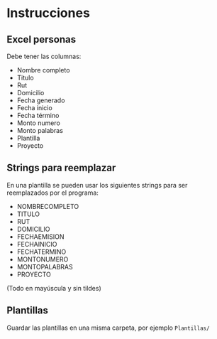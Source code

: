 # Instrucciones

## Excel personas

Debe tener las columnas:
* Nombre completo
* Titulo
* Rut
* Domicilio
* Fecha generado
* Fecha inicio
* Fecha término
* Monto numero
* Monto palabras
* Plantilla
* Proyecto

## Strings para reemplazar

En una plantilla se pueden usar los siguientes strings para ser reemplazados por el programa:

* NOMBRECOMPLETO
* TITULO
* RUT
* DOMICILIO
* FECHAEMISION
* FECHAINICIO
* FECHATERMINO
* MONTONUMERO
* MONTOPALABRAS
* PROYECTO

(Todo en mayúscula y sin tildes)

## Plantillas

Guardar las plantillas en una misma carpeta, por ejemplo `Plantillas/`
